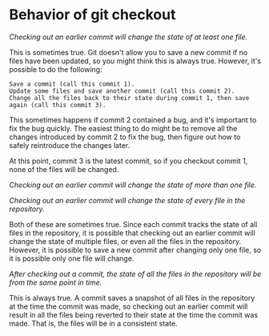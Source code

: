 # Behavior of git checkout

*Checking out an earlier commit will change the state of at least one
file.*

This is sometimes true. Git doesn't allow you to save a new commit if no files have been updated, so you might think this is always true. However, it's possible to do the following:

    Save a commit (call this commit 1).
    Update some files and save another commit (call this commit 2).
    Change all the files back to their state during commit 1, then save again (call this commit 3).

This sometimes happens if commit 2 contained a bug, and it's important to fix the bug quickly. The easiest thing to do might be to remove all the changes introduced by commit 2 to fix the bug, then figure out how to safely reintroduce the changes later.

At this point, commit 3 is the latest commit, so if you checkout commit 1, none of the files will be changed.

*Checking out an earlier commit will change the state of more than one
file.*

*Checking out an earlier commit will change the state of every file in the
repository.*

Both of these are sometimes true. Since each commit tracks the state of all files in the repository, it is possible that checking out an earlier commit will change the state of multiple files, or even all the files in the repository. However, it is possible to save a new commit after changing only one file, so it is possible only one file will change.

*After checking out a commit, the state of all the files in the repository
will be from the same point in time.*

This is always true. A commit saves a snapshot of all files in the repository at the time the commit was made, so checking out an earlier commit will result in all the files being reverted to their state at the time the commit was made. That is, the files will be in a consistent state.

